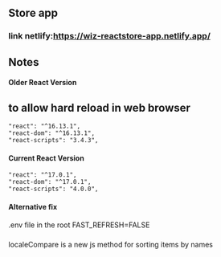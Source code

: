 ## Store app
### link netlify:https://wiz-reactstore-app.netlify.app/

## Notes

#### Older React Version

## to allow hard reload in web browser

```
"react": "^16.13.1",
"react-dom": "^16.13.1",
"react-scripts": "3.4.3",
```

#### Current React Version

```
"react": "^17.0.1",
"react-dom": "^17.0.1",
"react-scripts": "4.0.0",
```

#### Alternative fix

.env file in the root
FAST_REFRESH=FALSE

###

localeCompare
is a new js method for sorting items by names
